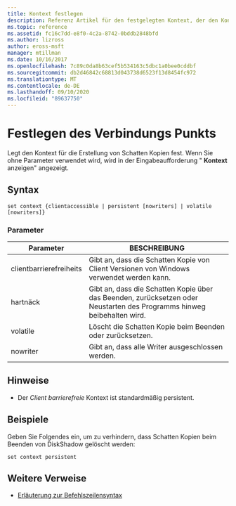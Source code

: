 ```yaml
---
title: Kontext festlegen
description: Referenz Artikel für den festgelegten Kontext, der den Kontext für die Erstellung von Schatten Kopien festlegt.
ms.topic: reference
ms.assetid: fc16c7dd-e8f0-4c2a-8742-0bddb2848bfd
ms.author: lizross
author: eross-msft
manager: mtillman
ms.date: 10/16/2017
ms.openlocfilehash: 7c89c0da8b63cef5b534163c5dbc1a0bee0cddbf
ms.sourcegitcommit: db2d46842c68813d043738d6523f13d8454fc972
ms.translationtype: MT
ms.contentlocale: de-DE
ms.lasthandoff: 09/10/2020
ms.locfileid: "89637750"
---
```

# <a name="set-contex"></a>Festlegen des Verbindungs Punkts

Legt den Kontext für die Erstellung von Schatten Kopien fest. Wenn Sie ohne Parameter verwendet wird, wird in der Eingabeaufforderung " **Kontext** anzeigen" angezeigt.



## <a name="syntax"></a>Syntax

```
set context {clientaccessible | persistent [nowriters] | volatile [nowriters]}
```

### <a name="parameters"></a>Parameter

|Parameter|BESCHREIBUNG|
|---------|-----------|
|clientbarrierefreiheits|Gibt an, dass die Schatten Kopie von Client Versionen von Windows verwendet werden kann.|
|hartnäck|Gibt an, dass die Schatten Kopie über das Beenden, zurücksetzen oder Neustarten des Programms hinweg beibehalten wird.|
|volatile|Löscht die Schatten Kopie beim Beenden oder zurücksetzen.|
|nowriter|Gibt an, dass alle Writer ausgeschlossen werden.|

## <a name="remarks"></a>Hinweise

-   Der *Client barrierefreie* Kontext ist standardmäßig persistent.

## <a name="examples"></a>Beispiele

Geben Sie Folgendes ein, um zu verhindern, dass Schatten Kopien beim Beenden von DiskShadow gelöscht werden:
```
set context persistent
```

## <a name="additional-references"></a>Weitere Verweise

- [Erläuterung zur Befehlszeilensyntax](command-line-syntax-key.md)